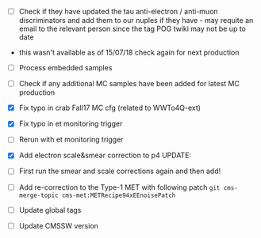 - [ ] Check if they have updated the tau anti-electron / anti-muon discriminators and add them to our nuples if they have - may requite an email to the relevant person since the tag POG twiki may not be up to date 
 - this wasn't available as of 15/07/18 check again for next production

- [ ] Process embedded samples

- [ ] Check if any additional MC samples have been added for latest MC production
- [x] Fix typo in crab Fall17 MC cfg (related to WWTo4Q-ext)

- [x] Fix typo in et monitoring trigger
- [ ] Rerun with et monitoring trigger

- [x] Add electron scale&smear correction to p4
UPDATE:
- [ ] First run the smear and scale corrections again and then add!

- [ ] Add re-correction to the Type-1 MET with following patch 
`git cms-merge-topic cms-met:METRecipe94xEEnoisePatch`

- [ ] Update global tags
- [ ] Update CMSSW version

